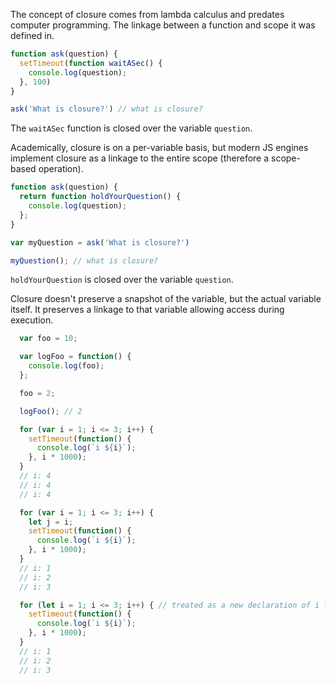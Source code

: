 The concept of closure comes from lambda calculus and predates computer programming. The linkage between a function and scope it was defined in.

```js
function ask(question) {
  setTimeout(function waitASec() {
    console.log(question);
  }, 100)
}

ask('What is closure?') // what is closure?
```

The `waitASec` function is closed over the variable `question`.

Academically, closure is on a per-variable basis, but modern JS engines implement closure as a linkage to the entire scope (therefore a scope-based operation).

```js
function ask(question) {
  return function holdYourQuestion() {
    console.log(question);
  };
}

var myQuestion = ask('What is closure?')

myQuestion(); // what is closure?
```

`holdYourQuestion` is closed over the variable `question`. 

Closure doesn't preserve a snapshot of the variable, but the actual variable itself. It preserves a linkage to that variable allowing access during execution.

```js
  var foo = 10;

  var logFoo = function() {
    console.log(foo);
  };

  foo = 2;

  logFoo(); // 2
```

```js
  for (var i = 1; i <= 3; i++) {
    setTimeout(function() {
      console.log(`i ${i}`);
    }, i * 1000);
  }
  // i: 4
  // i: 4
  // i: 4
```

```js
  for (var i = 1; i <= 3; i++) {
    let j = i;
    setTimeout(function() {
      console.log(`i ${i}`);
    }, i * 1000);
  }
  // i: 1
  // i: 2
  // i: 3
```

```js
  for (let i = 1; i <= 3; i++) { // treated as a new declaration of i for each iteration
    setTimeout(function() {
      console.log(`i ${i}`);
    }, i * 1000);
  }
  // i: 1
  // i: 2
  // i: 3
```